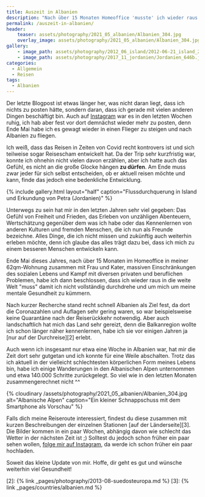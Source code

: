 ```yaml
---
title: Auszeit in Albanien
description: "Nach über 15 Monaten Homeoffice 'musste' ich wieder raus in die große, weite Welt. Ziel dieses Mal war Albanien und es hat alle erfüllt, was ich mir gewünscht habe." 
permalink: /auszeit-in-albanien/
header:
    teaser: assets/photography/2021_05_albanien/Albanien_304.jpg
    overlay_image: assets/photography/2021_05_albanien/Albanien_304.jpg
gallery:
    - image_path: assets/photography/2012_06_island/2012-06-21_island_291.jpg
    - image_path: assets/photography/2017_11_jordanien/Jordanien_646b.jpg
categories:
  - Allgemein
  - Reisen 
tags:
  - Albanien
---
```


Der letzte Blogpost ist etwas länger her, was nicht daran liegt, dass ich nichts zu posten hätte, sondern daran, dass ich gerade mit vielen anderen Dingen beschäftigt bin. 
Auch auf [Instagram][1] war es in den letzten Wochen ruhig, ich hab aber fest vor dort demnächst wieder mehr zu posten, 
denn Ende Mai habe ich es gewagt wieder in einen Flieger zu steigen und nach Albanien zu fliegen.

Ich weiß, dass das Reisen in Zeiten von Covid recht kontrovers ist und sich teilweise sogar Reisescham entwickelt hat. 
Da der Trip sehr kurzfristig war, konnte ich ohnehin nicht vielen davon erzählen, aber ich hatte auch das Gefühl, es nicht an die große Glocke hängen **zu dürfen**. 
Am Ende muss zwar jeder für sich selbst entscheiden, ob er aktuell reisen möchte und kann, finde das jedoch eine bedenkliche Entwicklung.

{% include gallery.html layout="half" caption="Flussdurchquerung in Island und Erkundung von Petra (Jordanien)" %}

Unterwegs zu sein hat mir in den letzten Jahren sehr viel gegeben: Das Gefühl von Freiheit und Frieden, das Erleben von unzähligen Abenteuern, 
Wertschätzung gegenüber dem was ich habe oder das Kennenlernen von anderen Kulturen und fremden Menschen, die ich nun als Freunde bezeichne. 
Alles Dinge, die ich nicht missen und zukünftig auch weiterhin erleben möchte, denn ich glaube das alles trägt dazu bei, dass ich mich zu einem besseren Menschen entwickeln kann.

Ende Mai dieses Jahres, nach über 15 Monaten im Homeoffice in meiner 62qm-Wohnung zusammen mit Frau und Kater, 
massiven Einschränkungen des sozialen Lebens und Kampf mit diversen privaten und beruflichen Problemen, habe ich dann beschlossen, 
dass ich wieder raus in die weite Welt "muss" damit ich nicht vollständig durchdrehe und um mich um meine mentale Gesundheit zu kümmern.

Nach kurzer Recherche stand recht schnell Albanien als Ziel fest, da dort die Coronazahlen und Auflagen sehr gering waren, so war beispielsweise keine Quarantäne nach der Reiserückkehr notwendig. 
Aber auch landschaftlich hat mich das Land sehr gereizt, denn die Balkanregion wollte ich schon länger näher kennenlernen, habe ich sie vor einigen Jahren ja [nur auf der Durchreise][2] erlebt.

Auch wenn ich insgesamt nur etwa eine Woche in Albanien war, hat mir die Zeit dort sehr gutgetan und ich konnte für eine Weile abschalten. 
Trotz das ich aktuell in der vielleicht schlechtesten körperlichen Form meines Lebens bin, habe ich einige Wanderungen in den Albanischen Alpen unternommen und etwa 140.000 Schritte zurückgelegt. 
So viel wie in den letzten Monaten zusammengerechnet nicht ^^

{% cloudinary /assets/photography/2021_05_albanien/Albanien_304.jpg alt="Albanische Alpen" caption="Ein kleiner Schnappschuss mit dem Smartphone als Vorschau" %}

Falls dich meine Reiseroute interessiert, findest du diese zusammen mit kurzen Beschreibungen der einzelnen Stationen [auf der Länderseite][3]. 
Die Bilder kommen in ein paar Wochen, abhängig davon wie schlecht das Wetter in der nächsten Zeit ist ;) 
Solltest du jedoch schon früher ein paar sehen wollen, [folge mir auf Instagram][1], da werde ich schon früher ein paar hochladen.

Soweit das kleine Update von mir. Hoffe, dir geht es gut und wünsche weiterhin viel Gesundheit!


[1]: {{site.accounts.instagram}}
[2]: {% link _pages/photography/2013-08-suedosteuropa.md %}
[3]: {% link _pages/countries/albanien.md %}